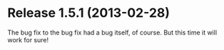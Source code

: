 # Release 1.5.1 (2013-02-28)

The bug fix to the bug fix had a bug itself, of course. But this time it
will work for sure\!
